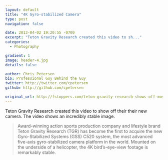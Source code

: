 ```yaml
---
layout: default
title: "4K Gyro-stabilized Camera"
type: post
navigation: false

date: 2013-04-02 19:20:55 -0700
excerpt: "Teton Gravity Research created this video to sh..."
categories:
  - Photography

gradient: 1
image: header-4.jpg
details: false

author: Chris Petersen
bio: Professional Guy Behind the Guy
twitter: http://twitter.com/cpetersen
github: http://github.com/cpetersen

original_url: http://fstoppers.com/teton-gravity-research-shows-off-most-advanced-4k-gyro-stabilized-camera-platform
---
```



Teton Gravity Research created this video to show off their their new camera. The video shows an incredibly stable image.

 > 
 > 
 >  Award-winning action sports production company and lifestyle brand Teton Gravity Research (TGR) has become the first to acquire the new Gyro-Stabilized Systems (GSS) C520 system, the most advanced five-axis gyro-stabilized camera platform in the world. Mounted on the underside of a helicopter, the 4K bird’s-eye-view footage is remarkably stable. 
 > 
 > 
